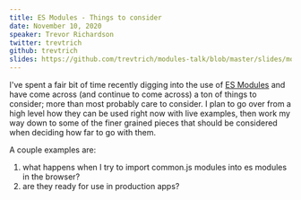 ```yaml
---
title: ES Modules - Things to consider
date: November 10, 2020
speaker: Trevor Richardson
twitter: trevtrich
github: trevtrich
slides: https://github.com/trevtrich/modules-talk/blob/master/slides/modules-talk.mdx
---
```


I've spent a fair bit of time recently digging into the use of [ES Modules](https://tc39.es/ecma262/#sec-modules) and have come across (and continue to come across) a ton of things to consider; more than most probably care to consider. I plan to go over from a high level how they can be used right now with live examples, then work my way down to some of the finer grained pieces that should be considered when deciding how far to go with them.

A couple examples are:
1. what happens when I try to import common.js modules into es modules in the browser?
1. are they ready for use in production apps?
